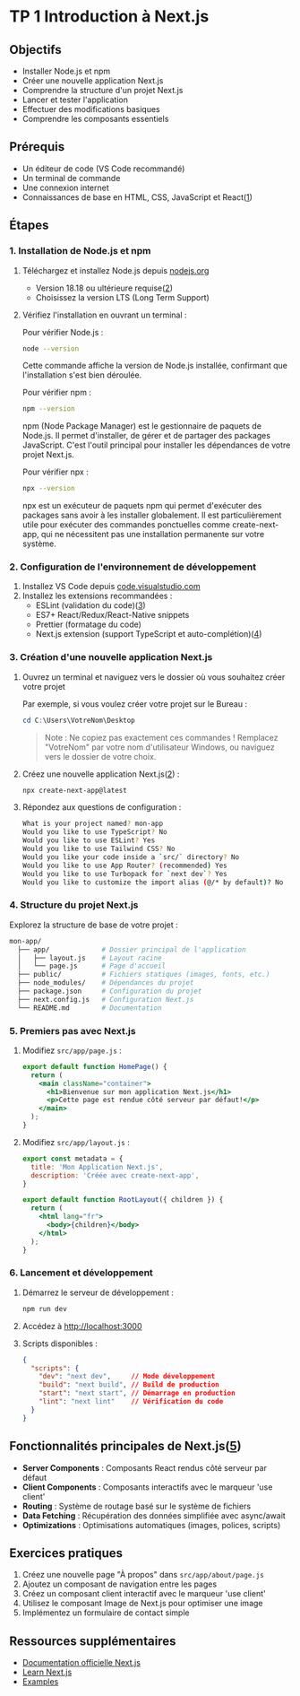 # TP 1 Introduction à Next.js

## Objectifs

- Installer Node.js et npm
- Créer une nouvelle application Next.js
- Comprendre la structure d'un projet Next.js
- Lancer et tester l'application
- Effectuer des modifications basiques
- Comprendre les composants essentiels

## Prérequis

- Un éditeur de code (VS Code recommandé)
- Un terminal de commande
- Une connexion internet
- Connaissances de base en HTML, CSS, JavaScript et React([1](https://nextjs.org/docs))

## Étapes

### 1. Installation de Node.js et npm

1. Téléchargez et installez Node.js depuis [nodejs.org](https://nodejs.org/)
   - Version 18.18 ou ultérieure requise([2](https://nextjs.org/docs/app/getting-started/installation))
   - Choisissez la version LTS (Long Term Support)

2. Vérifiez l'installation en ouvrant un terminal :

   Pour vérifier Node.js :

   ```bash
   node --version
   ```

   Cette commande affiche la version de Node.js installée, confirmant que l'installation s'est bien déroulée.

   Pour vérifier npm :

   ```bash
   npm --version
   ```

   npm (Node Package Manager) est le gestionnaire de paquets de Node.js. Il permet d'installer, de gérer et de partager des packages JavaScript. C'est l'outil principal pour installer les dépendances de votre projet Next.js.

   Pour vérifier npx :

   ```bash
   npx --version
   ```

   npx est un exécuteur de paquets npm qui permet d'exécuter des packages sans avoir à les installer globalement. Il est particulièrement utile pour exécuter des commandes ponctuelles comme create-next-app, qui ne nécessitent pas une installation permanente sur votre système.

### 2. Configuration de l'environnement de développement

1. Installez VS Code depuis [code.visualstudio.com](https://code.visualstudio.com/)
2. Installez les extensions recommandées :
   - ESLint (validation du code)([3](https://nextjs.org/docs/app/building-your-application/configuring/eslint))
   - ES7+ React/Redux/React-Native snippets
   - Prettier (formatage du code)
   - Next.js extension (support TypeScript et auto-complétion)([4](https://nextjs.org/docs/app/getting-started/installation))

### 3. Création d'une nouvelle application Next.js

1. Ouvrez un terminal et naviguez vers le dossier où vous souhaitez créer votre projet

   Par exemple, si vous voulez créer votre projet sur le Bureau :

   ```powershell
   cd C:\Users\VotreNom\Desktop
   ```

   > Note : Ne copiez pas exactement ces commandes ! Remplacez "VotreNom" par votre nom d'utilisateur Windows, ou naviguez vers le dossier de votre choix.

2. Créez une nouvelle application Next.js([2](https://nextjs.org/docs/app/getting-started/installation)) :

   ```bash
   npx create-next-app@latest
   ```

3. Répondez aux questions de configuration :

   ```bash
   What is your project named? mon-app
   Would you like to use TypeScript? No
   Would you like to use ESLint? Yes  
   Would you like to use Tailwind CSS? No
   Would you like your code inside a `src/` directory? No
   Would you like to use App Router? (recommended) Yes
   Would you like to use Turbopack for `next dev`? Yes
   Would you like to customize the import alias (@/* by default)? No
   ```

### 4. Structure du projet Next.js

Explorez la structure de base de votre projet :

```bash
mon-app/
  ├── app/             # Dossier principal de l'application
  │   ├── layout.js    # Layout racine
  │   └── page.js      # Page d'accueil
  ├── public/          # Fichiers statiques (images, fonts, etc.)
  ├── node_modules/    # Dépendances du projet
  ├── package.json     # Configuration du projet
  ├── next.config.js   # Configuration Next.js
  └── README.md        # Documentation
```

### 5. Premiers pas avec Next.js

1. Modifiez `src/app/page.js` :

   ```jsx
   export default function HomePage() {
     return (
       <main className="container">
         <h1>Bienvenue sur mon application Next.js</h1>
         <p>Cette page est rendue côté serveur par défaut!</p>
       </main>
     );
   }
   ```

2. Modifiez `src/app/layout.js` :

   ```jsx
   export const metadata = {
     title: 'Mon Application Next.js',
     description: 'Créée avec create-next-app',
   }

   export default function RootLayout({ children }) {
     return (
       <html lang="fr">
         <body>{children}</body>
       </html>
     );
   }
   ```

### 6. Lancement et développement

1. Démarrez le serveur de développement :

   ```bash
   npm run dev
   ```

2. Accédez à [http://localhost:3000](http://localhost:3000)

3. Scripts disponibles :

   ```json
   {
     "scripts": {
       "dev": "next dev",     // Mode développement
       "build": "next build", // Build de production
       "start": "next start", // Démarrage en production
       "lint": "next lint"    // Vérification du code
     }
   }
   ```

## Fonctionnalités principales de Next.js([5](https://nextjs.org/docs))

- **Server Components** : Composants React rendus côté serveur par défaut
- **Client Components** : Composants interactifs avec le marqueur 'use client'
- **Routing** : Système de routage basé sur le système de fichiers
- **Data Fetching** : Récupération des données simplifiée avec async/await
- **Optimizations** : Optimisations automatiques (images, polices, scripts)

## Exercices pratiques

1. Créez une nouvelle page "À propos" dans `src/app/about/page.js`
2. Ajoutez un composant de navigation entre les pages
3. Créez un composant client interactif avec le marqueur 'use client'
4. Utilisez le composant Image de Next.js pour optimiser une image
5. Implémentez un formulaire de contact simple

## Ressources supplémentaires

- [Documentation officielle Next.js](https://nextjs.org/docs)
- [Learn Next.js](https://nextjs.org/learn)
- [Examples](https://github.com/vercel/next.js/tree/canary/examples)
